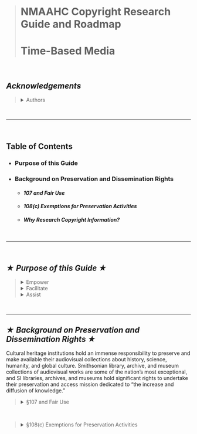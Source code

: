 <style>
  code {
    white-space : pre-wrap !important;
    word-break: break-word;
  }
</style>
<br/>

># NMAAHC Copyright Research Guide and Roadmap
># Time-Based Media  

<br/>

## *Acknowledgements* 
<blockquote>
<details><summary>Authors</summary>   

 - #### These guidelines were written by Walter Forsberg, NMAAHC Contract Consultant, and Bleakley McDowell, NMAAHC Media Archivist & Conservator.
</details>
</blockquote>
<br/>

---
<br/>

## **Table of Contents**

- ### Purpose of this Guide
- ### Background on Preservation and Dissemination Rights
    - #### *107 and Fair Use*
    - #### *108(c) Exemptions for Preservation Activities*
    - #### *Why Research Copyright Information?*
</details>
<br/>

---
<br>

## *★ Purpose of this Guide ★*
<blockquote>

<details><summary>Empower</summary><blockquote> 
To empower users to find contact persons and entities from whom rights and licensing permissions may be obtained for reuse and exhibition of audiovisual works.</blockquote>
</details>

<details><summary>Facilitate</summary><blockquote> 
To facilitate discovery of rights and licensing background information about specific works, so that users can optimally negotiate use licenses and contracts.</blockquote>
</details>

<details><summary>Assist</summary><blockquote> 
To assist museum patrons and third-party members of the public who may wish to license or re-use preserved and/or digitized museum audiovisual collections.</blockquote>
</details>
</blockquote>
<br/>

---

## *★ Background on Preservation and Dissemination Rights ★*
Cultural heritage institutions hold an immense responsibility to preserve and make available their audiovisual collections about history, science, humanity, and global culture. Smithsonian library, archive, and museum collections of audiovisual works are some of the nation’s most exceptional, and SI libraries, archives, and museums hold significant rights to undertake their preservation and access mission dedicated to “the increase and diffusion of knowledge.”<br/>


<blockquote><details><summary>§107 and Fair Use</summary><blockquote><br/>
§107 of the U.S. Copyright Law provides specific rights for unauthorized, and otherwise infringing, copy-making and use of copyright material for various purposes. These prescribed ‘Fair Uses’ are legally case-dependent and subject to a situational four factor test, however preservation of audiovisual materials under §107 has long been an explicit exemption endorsed by Congress. As H.R. Rep. 94-1476 at 73, under the heading “Reproduction and uses for other purposes,” states:

    “A problem of particular urgency is that of preserving for posterity prints of motion pictures made before 1942. Aside from the deplorable fact that in a great many cases the only existing copy of a film has been deliberately destroyed, those that remain are in immediate danger of disintegration; they were printed on film stock with a nitrate base that will inevitably decompose in time. The efforts of the Library of Congress, the American Film Institute, and other organizations to rescue and preserve this irreplaceable contribution to our cultural life are to be applauded, and the making of duplicate copies for purposes of archival preservation certainly falls within the scope of "fair use".” ^^
</blockquote>
 <blockquote><blockquote><blockquote><blockquote><details>
<summary>^^</summary>
H.R. Rep. 94-1476 at 73. Accessible via the U.S. Copyright Office at: https://www.copyright.gov/history/law/clrev_94-1476.pdf
</details></blockquote></blockquote></blockquote>
<br/>
While this 1976 citation specifically employs nitrate film preservation to make its point about the importance and Fair Use eligibility of audiovisual “archival preservation,” the Smithsonian’s status as a non-profit educational institution plays an additional and critically favorable role in §107’s exempting of non-commercial and educational copy-making purposes in its four-factor test. In spite of these realities, a 2010 report commissioned by the National Recording Preservation Board of the Library of Congress articulates timidity among some persons and institutions at invoking §107 rights for preservation and dissemination:

     “While fair use is frequently invoked, there is little case law interpreting its application to specific situations. Some archivists believe the lack of applicable case law discourages institutional general counsels from authorizing preservation and access programs on the basis of fair use.” ^^
</blockquote>
 <blockquote><blockquote><blockquote><blockquote><details>
<summary>^^</summary>
The State of Recorded Sound Preservation in the United States: A National Legacy at Risk in the Digital Age, (Washington, DC: Council on Library and Information Resources and the Library of Congress, 2010), 127. https://www.clir.org/wp-content/uploads/sites/6/pub148.pdf</details></blockquote></blockquote></blockquote>
<br/>
(The same The State of Recorded Sound Preservation in the United States: A National Legacy at Risk in the Digital Age publication provides a summary overview of §107, §108, and §110 rights as they pertain to audiovisual preservation. For further research, the U.S. Copyright Office’s Fair Use Index, available via https://www.copyright.gov/fair-use/, provides a useful up-to-date summary of case law and litigation summaries that involve Fair Use defenses.)
</blockquote></blockquote>
<br/>

<blockquote><details><summary>§108(c) Exemptions for Preservation Activities</summary><blockquote><br/>



